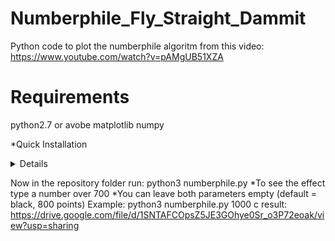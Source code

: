 # Numberphile_Fly_Straight_Dammit
Python code to plot the numberphile algoritm from this video: https://www.youtube.com/watch?v=pAMgUB51XZA

# Requirements
python2.7 or avobe
matplotlib
numpy

*Quick Installation
<details>
  sudo apt install git python3 -y
  git clone https://github.com/Rexus09/Numberphile_Fly_Straight_Dammit/tree/main
  pip3 install matplotlib numpy'''
</details>

Now in the repository folder run:
python3 numberphile.py <number of points> <color of points>
  *To see the effect type a number over 700
  *You can leave both parameters empty (default = black, 800 points)
Example:
  python3 numberphile.py 1000 c 
result: https://drive.google.com/file/d/1SNTAFCOpsZ5JE3GOhye0Sr_o3P72eoak/view?usp=sharing
